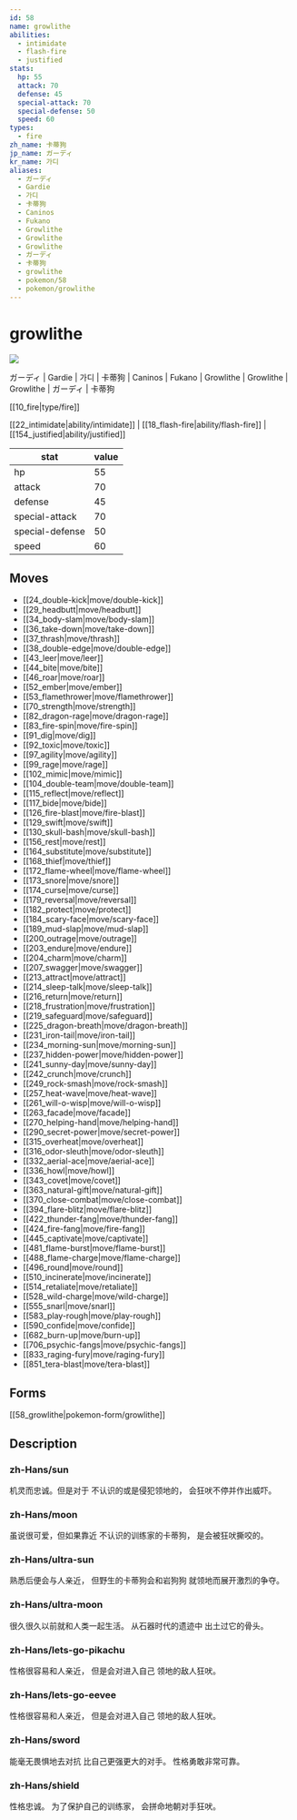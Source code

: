 ```yaml
---
id: 58
name: growlithe
abilities:
  - intimidate
  - flash-fire
  - justified
stats:
  hp: 55
  attack: 70
  defense: 45
  special-attack: 70
  special-defense: 50
  speed: 60
types:
  - fire
zh_name: 卡蒂狗
jp_name: ガーディ
kr_name: 가디
aliases:
  - ガーディ
  - Gardie
  - 가디
  - 卡蒂狗
  - Caninos
  - Fukano
  - Growlithe
  - Growlithe
  - Growlithe
  - ガーディ
  - 卡蒂狗
  - growlithe
  - pokemon/58
  - pokemon/growlithe
---
```

# growlithe

![](https://raw.githubusercontent.com/PokeAPI/sprites/master/sprites/pokemon/58.png)

ガーディ | Gardie | 가디 | 卡蒂狗 | Caninos | Fukano | Growlithe | Growlithe | Growlithe | ガーディ | 卡蒂狗

[[10_fire|type/fire]]

[[22_intimidate|ability/intimidate]] | [[18_flash-fire|ability/flash-fire]] | [[154_justified|ability/justified]]

|stat|value|
|---|---|
|hp|55|
|attack|70|
|defense|45|
|special-attack|70|
|special-defense|50|
|speed|60|


## Moves

- [[24_double-kick|move/double-kick]]
- [[29_headbutt|move/headbutt]]
- [[34_body-slam|move/body-slam]]
- [[36_take-down|move/take-down]]
- [[37_thrash|move/thrash]]
- [[38_double-edge|move/double-edge]]
- [[43_leer|move/leer]]
- [[44_bite|move/bite]]
- [[46_roar|move/roar]]
- [[52_ember|move/ember]]
- [[53_flamethrower|move/flamethrower]]
- [[70_strength|move/strength]]
- [[82_dragon-rage|move/dragon-rage]]
- [[83_fire-spin|move/fire-spin]]
- [[91_dig|move/dig]]
- [[92_toxic|move/toxic]]
- [[97_agility|move/agility]]
- [[99_rage|move/rage]]
- [[102_mimic|move/mimic]]
- [[104_double-team|move/double-team]]
- [[115_reflect|move/reflect]]
- [[117_bide|move/bide]]
- [[126_fire-blast|move/fire-blast]]
- [[129_swift|move/swift]]
- [[130_skull-bash|move/skull-bash]]
- [[156_rest|move/rest]]
- [[164_substitute|move/substitute]]
- [[168_thief|move/thief]]
- [[172_flame-wheel|move/flame-wheel]]
- [[173_snore|move/snore]]
- [[174_curse|move/curse]]
- [[179_reversal|move/reversal]]
- [[182_protect|move/protect]]
- [[184_scary-face|move/scary-face]]
- [[189_mud-slap|move/mud-slap]]
- [[200_outrage|move/outrage]]
- [[203_endure|move/endure]]
- [[204_charm|move/charm]]
- [[207_swagger|move/swagger]]
- [[213_attract|move/attract]]
- [[214_sleep-talk|move/sleep-talk]]
- [[216_return|move/return]]
- [[218_frustration|move/frustration]]
- [[219_safeguard|move/safeguard]]
- [[225_dragon-breath|move/dragon-breath]]
- [[231_iron-tail|move/iron-tail]]
- [[234_morning-sun|move/morning-sun]]
- [[237_hidden-power|move/hidden-power]]
- [[241_sunny-day|move/sunny-day]]
- [[242_crunch|move/crunch]]
- [[249_rock-smash|move/rock-smash]]
- [[257_heat-wave|move/heat-wave]]
- [[261_will-o-wisp|move/will-o-wisp]]
- [[263_facade|move/facade]]
- [[270_helping-hand|move/helping-hand]]
- [[290_secret-power|move/secret-power]]
- [[315_overheat|move/overheat]]
- [[316_odor-sleuth|move/odor-sleuth]]
- [[332_aerial-ace|move/aerial-ace]]
- [[336_howl|move/howl]]
- [[343_covet|move/covet]]
- [[363_natural-gift|move/natural-gift]]
- [[370_close-combat|move/close-combat]]
- [[394_flare-blitz|move/flare-blitz]]
- [[422_thunder-fang|move/thunder-fang]]
- [[424_fire-fang|move/fire-fang]]
- [[445_captivate|move/captivate]]
- [[481_flame-burst|move/flame-burst]]
- [[488_flame-charge|move/flame-charge]]
- [[496_round|move/round]]
- [[510_incinerate|move/incinerate]]
- [[514_retaliate|move/retaliate]]
- [[528_wild-charge|move/wild-charge]]
- [[555_snarl|move/snarl]]
- [[583_play-rough|move/play-rough]]
- [[590_confide|move/confide]]
- [[682_burn-up|move/burn-up]]
- [[706_psychic-fangs|move/psychic-fangs]]
- [[833_raging-fury|move/raging-fury]]
- [[851_tera-blast|move/tera-blast]]

## Forms



[[58_growlithe|pokemon-form/growlithe]]

## Description

### zh-Hans/sun

机灵而忠诚。但是对于
不认识的或是侵犯领地的，
会狂吠不停并作出威吓。

### zh-Hans/moon

虽说很可爱，但如果靠近
不认识的训练家的卡蒂狗，
是会被狂吠撕咬的。

### zh-Hans/ultra-sun

熟悉后便会与人亲近，
但野生的卡蒂狗会和岩狗狗
就领地而展开激烈的争夺。

### zh-Hans/ultra-moon

很久很久以前就和人类一起生活。
从石器时代的遗迹中
出土过它的骨头。

### zh-Hans/lets-go-pikachu

性格很容易和人亲近，
但是会对进入自己
领地的敌人狂吠。

### zh-Hans/lets-go-eevee

性格很容易和人亲近，
但是会对进入自己
领地的敌人狂吠。

### zh-Hans/sword

能毫无畏惧地去对抗
比自己更强更大的对手。
性格勇敢非常可靠。

### zh-Hans/shield

性格忠诚。
为了保护自己的训练家，
会拼命地朝对手狂吠。

